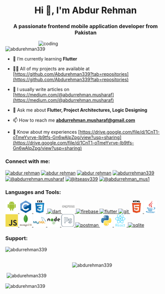 <h1 align="center">Hi 👋, I'm Abdur Rehman</h1>
<h3 align="center">A passionate frontend mobile application developer from Pakistan</h3>
<img align="right" alt="coding" width="400" src="https://media.istockphoto.com/id/1413922045/vector/programming-at-home.jpg?s=612x612&w=0&k=20&c=_5UhZu0-etj-lWZorNUAkF_PEqXfHpuf44dCeWeCOvc=">

<p align="left"> <img src="https://komarev.com/ghpvc/?username=abdurehman339&label=Profile%20views&color=0e75b6&style=flat" alt="abdurehman339" /> </p>

- 🌱 I’m currently learning **Flutter**

- 👨‍💻 All of my projects are available at [https://github.com/Abdurehman339?tab=repositories](https://github.com/Abdurehman339?tab=repositories)

- 📝 I usually write articles on [https://medium.com/@abdurrehman.musharaf](https://medium.com/@abdurrehman.musharaf)

- 💬 Ask me about **Flutter, Project Architectures, Logic Designing**

- 📫 How to reach me **abdurrehman.musharaf@gmail.com**

- 📄 Know about my experiences [https://drive.google.com/file/d/1CnT1-oTmeYvrve-Ib9tfs-Gn6wAIpZpg/view?usp=sharing](https://drive.google.com/file/d/1CnT1-oTmeYvrve-Ib9tfs-Gn6wAIpZpg/view?usp=sharing)

<h3 align="left">Connect with me:</h3>
<p align="left">
<a href="https://linkedin.com/in/abdur-rehman-0713b8259/" target="blank"><img align="center" src="https://raw.githubusercontent.com/rahuldkjain/github-profile-readme-generator/master/src/images/icons/Social/linked-in-alt.svg" alt="abdur rehman" height="30" width="40" /></a>
<a href="https://stackoverflow.com/users/21677284/abdur-rehman" target="blank"><img align="center" src="https://raw.githubusercontent.com/rahuldkjain/github-profile-readme-generator/master/src/images/icons/Social/stack-overflow.svg" alt="abdur rehman" height="30" width="40" /></a>
<a href="https://fb.com/profile.php?id=100011038110069" target="blank"><img align="center" src="https://raw.githubusercontent.com/rahuldkjain/github-profile-readme-generator/master/src/images/icons/Social/facebook.svg" alt="abdur rehman" height="30" width="40" /></a>
<a href="https://instagram.com/abdurrehman339" target="blank"><img align="center" src="https://raw.githubusercontent.com/rahuldkjain/github-profile-readme-generator/master/src/images/icons/Social/instagram.svg" alt="abdurrehman339" height="30" width="40" /></a>
<a href="https://medium.com/@abdurrehman.musharaf" target="blank"><img align="center" src="https://raw.githubusercontent.com/rahuldkjain/github-profile-readme-generator/master/src/images/icons/Social/medium.svg" alt="@abdurrehman.musharaf" height="30" width="40" /></a>
<a href="https://www.youtube.com/@itseasy339" target="blank"><img align="center" src="https://raw.githubusercontent.com/rahuldkjain/github-profile-readme-generator/master/src/images/icons/Social/youtube.svg" alt="@itseasy339" height="30" width="40" /></a>
<a href="https://www.hackerrank.com/abdurrehman_mus1" target="blank"><img align="center" src="https://raw.githubusercontent.com/rahuldkjain/github-profile-readme-generator/master/src/images/icons/Social/hackerrank.svg" alt="@abdurrehman_mus1" height="30" width="40" /></a>
</p>

<h3 align="left">Languages and Tools:</h3>
<p align="left"> <a href="https://developer.android.com" target="_blank" rel="noreferrer"> <img src="https://raw.githubusercontent.com/devicons/devicon/master/icons/android/android-original-wordmark.svg" alt="android" width="40" height="40"/> </a> <a href="https://www.cprogramming.com/" target="_blank" rel="noreferrer"> <img src="https://raw.githubusercontent.com/devicons/devicon/master/icons/c/c-original.svg" alt="c" width="40" height="40"/> </a> <a href="https://www.w3schools.com/css/" target="_blank" rel="noreferrer"> <img src="https://raw.githubusercontent.com/devicons/devicon/master/icons/css3/css3-original-wordmark.svg" alt="css3" width="40" height="40"/> </a> <a href="https://dart.dev" target="_blank" rel="noreferrer"> <img src="https://www.vectorlogo.zone/logos/dartlang/dartlang-icon.svg" alt="dart" width="40" height="40"/> </a> <a href="https://expressjs.com" target="_blank" rel="noreferrer"> <img src="https://raw.githubusercontent.com/devicons/devicon/master/icons/express/express-original-wordmark.svg" alt="express" width="40" height="40"/> </a> <a href="https://firebase.google.com/" target="_blank" rel="noreferrer"> <img src="https://www.vectorlogo.zone/logos/firebase/firebase-icon.svg" alt="firebase" width="40" height="40"/> </a> <a href="https://flutter.dev" target="_blank" rel="noreferrer"> <img src="https://www.vectorlogo.zone/logos/flutterio/flutterio-icon.svg" alt="flutter" width="40" height="40"/> </a> <a href="https://git-scm.com/" target="_blank" rel="noreferrer"> <img src="https://www.vectorlogo.zone/logos/git-scm/git-scm-icon.svg" alt="git" width="40" height="40"/> </a> <a href="https://www.w3.org/html/" target="_blank" rel="noreferrer"> <img src="https://raw.githubusercontent.com/devicons/devicon/master/icons/html5/html5-original-wordmark.svg" alt="html5" width="40" height="40"/> </a> <a href="https://www.java.com" target="_blank" rel="noreferrer"> <img src="https://raw.githubusercontent.com/devicons/devicon/master/icons/java/java-original.svg" alt="java" width="40" height="40"/> </a> <a href="https://developer.mozilla.org/en-US/docs/Web/JavaScript" target="_blank" rel="noreferrer"> <img src="https://raw.githubusercontent.com/devicons/devicon/master/icons/javascript/javascript-original.svg" alt="javascript" width="40" height="40"/> </a> <a href="https://www.mongodb.com/" target="_blank" rel="noreferrer"> <img src="https://raw.githubusercontent.com/devicons/devicon/master/icons/mongodb/mongodb-original-wordmark.svg" alt="mongodb" width="40" height="40"/> </a> <a href="https://www.mysql.com/" target="_blank" rel="noreferrer"> <img src="https://raw.githubusercontent.com/devicons/devicon/master/icons/mysql/mysql-original-wordmark.svg" alt="mysql" width="40" height="40"/> </a> <a href="https://nodejs.org" target="_blank" rel="noreferrer"> <img src="https://raw.githubusercontent.com/devicons/devicon/master/icons/nodejs/nodejs-original-wordmark.svg" alt="nodejs" width="40" height="40"/> </a> <a href="https://www.photoshop.com/en" target="_blank" rel="noreferrer"> <img src="https://raw.githubusercontent.com/devicons/devicon/master/icons/photoshop/photoshop-line.svg" alt="photoshop" width="40" height="40"/> </a> <a href="https://postman.com" target="_blank" rel="noreferrer"> <img src="https://www.vectorlogo.zone/logos/getpostman/getpostman-icon.svg" alt="postman" width="40" height="40"/> </a> <a href="https://www.python.org" target="_blank" rel="noreferrer"> <img src="https://raw.githubusercontent.com/devicons/devicon/master/icons/python/python-original.svg" alt="python" width="40" height="40"/> </a> <a href="https://reactjs.org/" target="_blank" rel="noreferrer"> <img src="https://raw.githubusercontent.com/devicons/devicon/master/icons/react/react-original-wordmark.svg" alt="react" width="40" height="40"/> </a> <a href="https://www.sqlite.org/" target="_blank" rel="noreferrer"> <img src="https://www.vectorlogo.zone/logos/sqlite/sqlite-icon.svg" alt="sqlite" width="40" height="40"/> </a> </p>

<h3 align="left">Support:</h3>
<p><a href="https://www.buymeacoffee.com/abdurrehman339"> <img align="left" src="https://cdn.buymeacoffee.com/buttons/v2/default-yellow.png" height="50" width="210" alt="abdurrehman339" /></a></p><br><br>

<p><img align="center" src="https://github-readme-stats.vercel.app/api/top-langs?username=abdurehman339&show_icons=true&locale=en&layout=compact" alt="abdurehman339" /></p>

<p>&nbsp;<img align="center" src="https://github-readme-stats.vercel.app/api?username=abdurehman339&show_icons=true&locale=en" alt="abdurehman339" /></p>

<p><img align="center" src="https://github-readme-streak-stats.herokuapp.com/?user=abdurehman339&" alt="abdurehman339" /></p>
